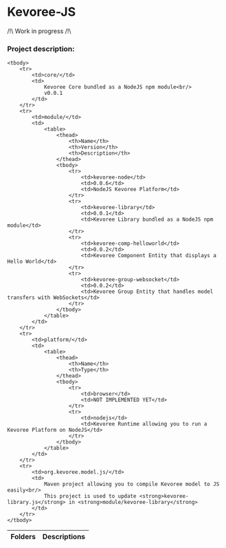 # Kevoree-JS #

/!\ Work in progress /!\

### Project description: ###

<table>
    <thead>
        <th>Folders</th>
        <th>Descriptions</th>
    </thead>
    
    <tbody>
        <tr>
            <td>core/</td>
            <td>
                Kevoree Core bundled as a NodeJS npm module<br/>
                v0.0.1
            </td>
        </tr>
        <tr>
            <td>module/</td>
            <td>
                <table>
                    <thead>
                        <th>Name</th>
                        <th>Version</th>
                        <th>Description</th>
                    </thead>
                    <tbody>
                        <tr>
                            <td>kevoree-node</td>
                            <td>0.0.6</td>
                            <td>NodeJS Kevoree Platform</td>
                        </tr>
                        <tr>
                            <td>kevoree-library</td>
                            <td>0.0.1</td>
                            <td>Kevoree Library bundled as a NodeJS npm module</td>
                        </tr>
                        <tr>
                            <td>kevoree-comp-helloworld</td>
                            <td>0.0.2</td>
                            <td>Kevoree Component Entity that displays a Hello World</td>
                        </tr>
                        <tr>
                            <td>kevoree-group-websocket</td>
                            <td>0.0.2</td>
                            <td>Kevoree Group Entity that handles model transfers with WebSockets</td>
                        </tr>
                    </tbody>
                </table>
            </td>
        </tr>
        <tr>
            <td>platform/</td>
            <td>
                <table>
                    <thead>
                        <th>Name</th>
                        <th>Type</th>
                    </thead>
                    <tbody>
                        <tr>
                            <td>browser</td>
                            <td>NOT IMPLEMENTED YET</td>
                        </tr>
                        <tr>
                            <td>nodejs</td>
                            <td>Kevoree Runtime allowing you to run a Kevoree Platform on NodeJS</td>
                        </tr>
                    </tbody>
                </table>
            </td>
        </tr>
        <tr>
            <td>org.kevoree.model.js/</td>
            <td>
                Maven project allowing you to compile Kevoree model to JS easily<br/>
                This project is used to update <strong>kevoree-library.js</strong> in <strong>module/kevoree-library</strong>
            </td>
        </tr>
    </tbody>
</table>